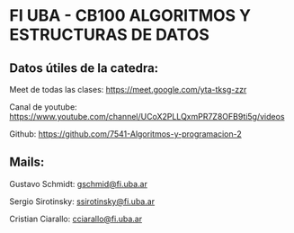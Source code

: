 # FI UBA - CB100 ALGORITMOS Y ESTRUCTURAS DE DATOS

## Datos útiles de la catedra:

Meet de todas las clases: https://meet.google.com/yta-tksg-zzr

Canal de youtube: https://www.youtube.com/channel/UCoX2PLLQxmPR7Z8OFB9ti5g/videos

Github: https://github.com/7541-Algoritmos-y-programacion-2

## Mails:

Gustavo Schmidt: gschmid@fi.uba.ar

Sergio Sirotinsky: ssirotinsky@fi.uba.ar

Cristian Ciarallo: cciarallo@fi.uba.ar




